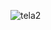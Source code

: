 ![tela2](https://github.com/Nelson-Virgilio/Animais-fantasticos/assets/101977219/c60d37bf-0597-48c5-bf61-58002acefec7)
